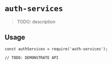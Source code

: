 # `auth-services`

> TODO: description

## Usage

```
const authServices = require('auth-services');

// TODO: DEMONSTRATE API
```
